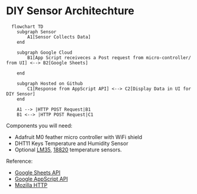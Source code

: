 # DIY Sensor Architechture

```mermaid
  flowchart TD
    subgraph Sensor
        A1[Sensor Collects Data]
    end

    subgraph Google Cloud
        B1[App Script receiveces a Post request from micro-controller/  from UI] <--> B2[Google Sheets]
       
    end

    subgraph Hosted on Github
        C1[Response from AppScript API] <--> C2[Display Data in UI for DIY Sensor]
    end

    A1 --> |HTTP POST Request|B1
    B1 <--> |HTTP POST Request|C1

```

Components you will need:
 - Adafruit M0 feather micro controller with WiFi shield 
 - DHT11 Keys Temperature and Humidity Sensor
 - Optional [LM35](https://www.keyestudio.com/products/free-shippingkeyestudio-lm35-linear-temperature-sensor-module-for-arduino), [18820](https://wiki.keyestudio.com/Ks0023_keyestudio_18B20_Temperature_Sensor) temperature sensors.


Reference: 
 - [Google Sheets API](https://developers.google.com/workspace/sheets/api/guides/concepts)
 - [Google AppScript API](https://developers.google.com/apps-script/api/reference/rest)
 - [Mozilla HTTP](https://developer.mozilla.org/en-US/docs/Web/HTTP)
